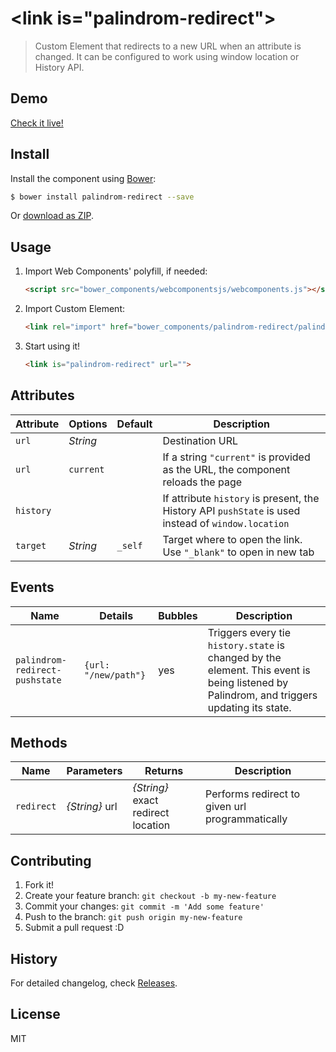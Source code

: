 # &lt;link is="palindrom-redirect"&gt;

> Custom Element that redirects to a new URL when an attribute is changed. It can be configured to work using window location or History API.

## Demo

[Check it live!](http://Palindrom.github.io/palindrom-redirect)

## Install

Install the component using [Bower](http://bower.io/):

```sh
$ bower install palindrom-redirect --save
```

Or [download as ZIP](https://github.com/Palindrom/palindrom-redirect/archive/master.zip).

## Usage

1. Import Web Components' polyfill, if needed:

    ```html
    <script src="bower_components/webcomponentsjs/webcomponents.js"></script>
    ```

2. Import Custom Element:

    ```html
    <link rel="import" href="bower_components/palindrom-redirect/palindrom-redirect.html">
    ```

3. Start using it!

    ```html
    <link is="palindrom-redirect" url="">
    ```

## Attributes

Attribute      | Options            | Default  | Description
---            | ---                | ---      | ---
`url`          | *String*           |          | Destination URL
`url`          | `current`          |          | If a string `"current"` is provided as the URL, the component reloads the page
`history`      |                    |          | If attribute `history` is present, the History API `pushState` is used instead of `window.location`
`target`       | *String*           | `_self`  | Target where to open the link. Use `"_blank"` to open in new tab

## Events

Name                       | Details             | Bubbles  | Description
---                        | ---                 | ---      | ---
`palindrom-redirect-pushstate`| `{url: "/new/path"}` |   yes    | Triggers every tie `history.state` is changed by the element. This event is being listened by Palindrom, and triggers updating its state.

## Methods

Name       | Parameters     | Returns                            | Description
---        | ---            | ---                                | ---
`redirect` | _{String}_ url | _{String}_ exact redirect location | Performs redirect to given url programmatically

## Contributing

1. Fork it!
2. Create your feature branch: `git checkout -b my-new-feature`
3. Commit your changes: `git commit -m 'Add some feature'`
4. Push to the branch: `git push origin my-new-feature`
5. Submit a pull request :D

## History

For detailed changelog, check [Releases](https://github.com/Palindrom/redirect/releases).

## License

MIT
